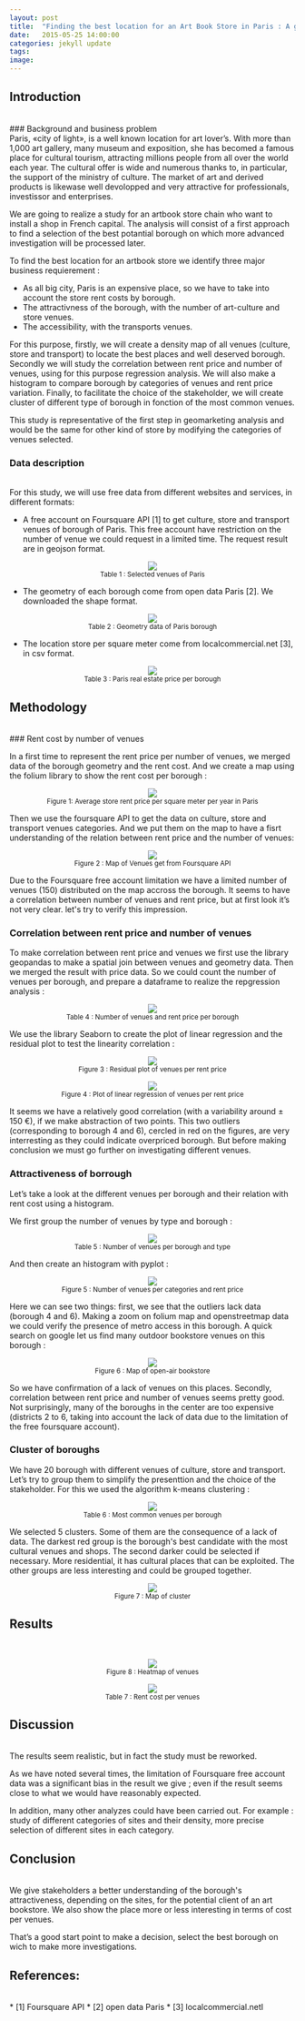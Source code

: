 ```yaml
---
layout: post
title:  "Finding the best location for an Art Book Store in Paris : A geospatial data analysis"
date:   2015-05-25 14:00:00
categories: jekyll update
tags: 
image: 
---
```



## Introduction 
<br/>
### Background and business problem  
<br/>
Paris, «city of light», is a well known location for art lover’s. With more than 1,000 art gallery, many museum and exposition, she has becomed a famous place for  cultural tourism, attracting millions people from all over the world each year. The cultural offer is wide and numerous thanks to, in particular, the support of the ministry of culture. The market of art and derived products is likewase well devolopped and very attractive for professionals, investissor and enterprises. 

We are going to realize a study for an artbook store chain who want to install a shop in French capital. The analysis will consist of a first approach to find a selection of the best potantial borough on which more advanced investigation will be processed later.

To find the best location for an artbook store we identify three major business requierement :
* As all big city, Paris is an expensive place, so we have to take into account the store rent costs by borough.
* The attractivness of the borough, with the number of art-culture and store venues.
* The accessibility, with the transports venues.

For this purpose, firstly, we will create a density map of all venues (culture, store and transport) to locate the best places and well deserved borough.
Secondly we will study the correlation between rent price and number of venues, using for this purpose regression analysis. We will also make a histogram to compare borough by categories of venues and rent price variation.
Finally, to facilitate the choice of the stakeholder, we will create cluster of different type of borough in fonction of the most common venues.

This study is representative of the first step in geomarketing analysis and would be the same for other kind of store by modifying the categories of venues selected.

### Data description  
<br/>
For this study, we will use free data from different websites and services, in different formats:

* A free account on Foursquare API [1] to get culture, store and transport venues of borough of Paris.  This free account have restriction on the number of venue we could request in a limited time. The request result are in geojson format.

<p align="center">
<img src="/assets/article_images/2018-05-25-art_bookstore/DF_venues.jpg"><br/>  
<small>Table 1 : Selected venues of Paris</small>
</p>

* The geometry of each borough come from open data Paris [2]. We downloaded the shape format. 
<p align="center">
<img src="/assets/article_images/2018-05-25-art_bookstore/DF_geom.jpg"><br/>  
<small>Table 2 : Geometry data of Paris borough</small>
</p>

* The location store per square meter come from localcommercial.net [3], in csv format. 

<p align="center">
<img src="/assets/article_images/2018-05-25-art_bookstore/DF_rentPrice.jpg"><br/>  
<small>Table 3 : Paris real estate price per borough</small>
</p>

## Methodology
<br/>
### Rent cost by number of venues

In a first time to represent the rent price per number of venues, we merged data of the borough geometry and the rent cost. And we create a map using the folium library to show the rent cost per borough :
<p align="center">
<img src="/assets/article_images/2018-05-25-art_bookstore/Map_rentCost.jpg"><br/>  
<small>Figure 1: Average store rent price per square meter per year in Paris</small>
</p>

Then we use the foursquare API to get the data on culture, store and transport venues categories. And we put them on the map to have a fisrt understanding of the relation between rent price and the number of venues:
<p align="center">
<img src="/assets/article_images/2018-05-25-art_bookstore/Map_venues_rentCost.jpg"><br/>  
<small>Figure 2 : Map of Venues get from Foursquare API</small>
</p>

Due to the Foursquare free account limitation we have a limited number of venues (150) distributed on the map accross the borough. It seems to have a correlation between number of venues and rent price, but at first look it’s not very clear. let's try to verify this impression.


### Correlation between rent price and number of venues

To make correlation between rent price and venues we first use the library geopandas to make a spatial join between venues and geometry data. Then we merged the result with price data.
So we could count the number of venues per borough, and prepare a dataframe to realize the repgression analysis :

<p align="center">
<img src="/assets/article_images/2018-05-25-art_bookstore/DF_regression.jpg"><br/>  
<small>Table 4 : Number of venues and rent price per borough</small>
</p>

We use the library Seaborn to create the plot of linear regression and the residual plot to test the linearity correlation :
<p align="center">
<img src="/assets/article_images/2018-05-25-art_bookstore/residualPlot.jpg"><br/>  
<small>Figure 3 : Residual plot of venues per rent price</small>
</p>
<p align="center">
<img src="/assets/article_images/2018-05-25-art_bookstore/RegPlot.jpg"><br/>  
<small>Figure 4 : Plot of linear regression of venues per rent price</small>
</p>

It seems we have a relatively good correlation (with a variability around ± 150 €), if we make abstraction of two points. This two outliers (corresponding to borough 4 and 6), cercled in red on the figures, are very interresting as they could indicate overpriced borough. But before making conclusion we must go further on investigating different venues.


### Attractiveness of borrough

Let’s take a look at the different venues per borough and their relation with rent cost using a histogram.

We first group the number of venues by type and borough :

<p align="center">
<img src="/assets/article_images/2018-05-25-art_bookstore/DF_catVenues.jpg"><br/>  
<small>Table 5 : Number of venues per borough and type</small>
</p>

And then create an histogram with pyplot :
<p align="center">
<img src="/assets/article_images/2018-05-25-art_bookstore/Histo.jpg"><br/>  
<small>Figure 5 : Number of venues per categories and rent price</small>
</p>
Here we can see two things: first, we see that the outliers lack data  (borough 4 and 6). Making a zoom on folium map and openstreetmap data we could verify the presence of metro access in this borough. A quick search on google let us find many outdoor bookstore venues on this borough :

<p align="center">
<img src="/assets/article_images/2018-05-25-art_bookstore/bouquinistes.jpg"><br/>  
<small>Figure 6 : Map of open-air bookstore</small>
</p>

So we have confirmation of a lack of venues on this places.
Secondly, correlation between rent price and number of venues seems pretty good. Not surprisingly, many of the boroughs in the center are too expensive (districts 2 to 6, taking into account the lack of data due to the limitation of the free foursquare account).

### Cluster of boroughs

We have 20 borough with different venues of culture, store and transport. Let’s try to group them to simplify the presenttion and the choice of the stakeholder. For this we used the algorithm k-means clustering :
<p align="center">
<img src="/assets/article_images/2018-05-25-art_bookstore/mostComVenues.jpg"><br/>  
<small>Table 6 : Most common venues per borough</small>
</p>

We selected 5 clusters. Some of them are the consequence of a lack of data. The darkest red group is the borough's best candidate with the most cultural venues and shops. The second darker could be selected if necessary. More residential, it has cultural places that can be exploited. The other groups are less interesting and could be grouped together.
<p align="center">
<img src="/assets/article_images/2018-05-25-art_bookstore/Map_clusters.jpg"><br/>  
<small>Figure 7 : Map of cluster</small>
</p>

## Results
<br/>
<p align="center">
<img src="/assets/article_images/2018-05-25-art_bookstore/Map_HeatMap.jpg"><br/>  
<small>Figure 8 : Heatmap of venues</small>
</p>
<p align="center">
<img src="/assets/article_images/2018-05-25-art_bookstore/DF_costPerVenues.jpg"><br/>  
<small>Table 7 : Rent cost per venues</small>
</p>
 
## Discussion
<br/>
The results seem realistic, but in fact the study must be reworked.

As we have noted several times, the limitation of Foursquare free account data was a significant bias in the result we give ; even if the result seems close to what we would have reasonably expected. 

In addition, many other analyzes could have been carried out. For example : study of different categories of sites and their density, more precise selection of different sites in each category.  

## Conclusion
<br/>
We give stakeholders a better understanding of the borough's attractiveness, depending on the sites, for the potential client of an art bookstore. We also show the place more or less interesting in terms of cost per venues.

That’s a good start point to make a decision, select the best borough on wich to make more investigations.

## References:
<br/>
* [1] Foursquare API 
* [2] open data Paris 
* [3] localcommercial.netI 


